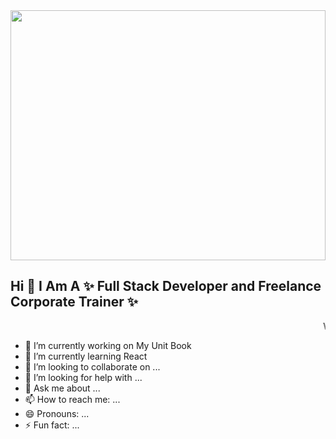 <img src="https://images.pexels.com/photos/3183197/pexels-photo-3183197.jpeg?auto=compress&cs=tinysrgb&dpr=2&h=750&w=1260" width="100%" height="400px">

## Hi  👋  I Am A ✨ Full Stack Developer and Freelance Corporate Trainer  ✨

<marquee>Welcome to GitHub Profile</marquee>

- 🔭 I’m currently working on My Unit Book
- 🌱 I’m currently learning React
- 👯 I’m looking to collaborate on ...
- 🤔 I’m looking for help with ...
- 💬 Ask me about ...
- 📫 How to reach me: ...
- 😄 Pronouns: ...
- ⚡ Fun fact: ...
